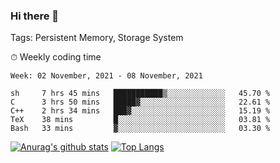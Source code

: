 ### Hi there 👋

Tags: Persistent Memory, Storage System

<!--

[![Anurag's github stats](https://github-readme-stats.vercel.app/api?username=wwyf)](https://github.com/anuraghazra/github-readme-stats)

[![Anurag's github stats](https://github-readme-stats.vercel.app/api?username=wwyf&count_private=true)](https://github.com/anuraghazra/github-readme-stats)


[![Top Langs](https://github-readme-stats.vercel.app/api/top-langs/?username=wwyf&count_private=true&&hide=jupyter%20notebook,html)](https://github.com/anuraghazra/github-readme-stats)



-->


⏱ Weekly coding time

<!--START_SECTION:waka-->
```text
Week: 02 November, 2021 - 08 November, 2021

sh     7 hrs 45 mins   ███████████▒░░░░░░░░░░░░░   45.70 % 
C      3 hrs 50 mins   █████▓░░░░░░░░░░░░░░░░░░░   22.61 % 
C++    2 hrs 34 mins   ███▓░░░░░░░░░░░░░░░░░░░░░   15.19 % 
TeX    38 mins         █░░░░░░░░░░░░░░░░░░░░░░░░   03.81 % 
Bash   33 mins         ▓░░░░░░░░░░░░░░░░░░░░░░░░   03.30 % 
```
<!--END_SECTION:waka-->



[![Anurag's github stats](https://github-readme-stats.vercel.app/api?username=wwyf&count_private=true&show_icons=true&hide_border=true)](https://github.com/anuraghazra/github-readme-stats) [![Top Langs](https://github-readme-stats.vercel.app/api/top-langs/?username=wwyf&count_private=true&hide=jupyter%20notebook,html,OpenEdge%20ABL&langs_count=10&layout=compact&hide_border=true)](https://github.com/anuraghazra/github-readme-stats)

<!--

[![willianrod's wakatime stats](https://github-readme-stats.vercel.app/api/wakatime?username=wwyf)](https://github.com/anuraghazra/github-readme-stats)


-->
